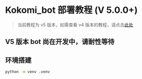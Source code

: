 # Kokomi_bot 部署教程 (V 5.0.0+)

> 当前教程为 v5 版本，如需查看 v4 版本的教程，请点击[此处](https://github.com/SangonomiyaKoko/Kokomi_Bot/blob/main/README_OLD.md)

## V5 版本 bot 尚在开发中，请耐性等待

## 环境搭建

```bash
python -m venv .venv
```
